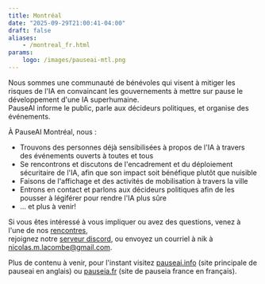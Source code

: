 ```yaml
---
title: Montréal
date: "2025-09-29T21:00:41-04:00"
draft: false
aliases:
    - /montreal_fr.html
params:
    logo: /images/pauseai-mtl.png
---
```

Nous sommes une communauté de bénévoles qui visent à mitiger
les risques de l'IA en convaincant les gouvernements à
mettre sur pause le développement d'une IA superhumaine.  
PauseAI informe le public, parle aux décideurs politiques, et organise des événements.

À PauseAI Montréal, nous :

- Trouvons des personnes déjà sensibilisées à propos de l'IA à travers des événements ouverts à toutes et tous
- Se rencontrons et discutons de l'encadrement et du déploiement sécuritaire de l'IA, afin que son impact soit bénéfique plutôt que nuisible
- Faisons de l'affichage et des activités de mobilisation à travers la ville
- Entrons en contact et parlons aux décideurs politiques afin de les pousser à légiférer pour rendre l'IA plus sûre
- ... et plus à venir!

Si vous êtes intéressé à vous impliquer ou avez des questions,
venez à l'une de nos [rencontres](https://luma.com/pauseaimtl),  
rejoignez notre [serveur discord](https://pauseai.ca/mtl/discord),
ou envoyez un courriel à nik à <nicolas.m.lacombe@gmail.com>.

Plus de contenu à venir, pour l'instant visitez
[pauseai.info](https://pauseai.info) (site principale de pauseai en anglais) ou
[pauseia.fr](https://pauseia.fr) (site de pauseia france en français).
